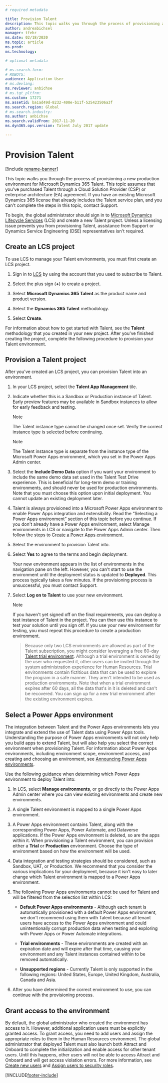 ```yaml
---
# required metadata

title: Provision Talent
description: This topic walks you through the process of provisioning a new environment for Microsoft Dynamics 365 Talent. 
author: andreabichsel
manager: tfehr
ms.date: 02/18/2020
ms.topic: article
ms.prod: 
ms.technology: 

# optional metadata

# ms.search.form: 
# ROBOTS: 
audience: Application User
# ms.devlang: 
ms.reviewer: anbichse
# ms.tgt_pltfrm: 
ms.custom: 17271
ms.assetid: ba1ad49d-8232-400e-b11f-525423506a3f
ms.search.region: Global
# ms.search.industry: 
ms.author: anbichse
ms.search.validFrom: 2017-11-20
ms.dyn365.ops.version: Talent July 2017 update

---
```

# Provision Talent

[!include [rename-banner](~/includes/cc-data-platform-banner.md)]

This topic walks you through the process of provisioning a new production environment for Microsoft Dynamics 365 Talent. This topic assumes that you've purchased Talent through a Cloud Solution Provider (CSP) or enterprise architecture (EA) agreement. If you have an existing Microsoft Dynamics 365 license that already includes the Talent service plan, and you can't complete the steps in this topic, contact Support.

To begin, the global administrator should sign in to [Microsoft Dynamics Lifecycle Services](https://lcs.dynamics.com) (LCS) and create a new Talent project. Unless a licensing issue prevents you from provisioning Talent, assistance from Support or Dynamics Service Engineering (DSE) representatives isn't required.

## Create an LCS project
To use LCS to manage your Talent environments, you must first create an LCS project.

1. Sign in to [LCS](https://lcs.dynamics.com/Logon/Index) by using the account that you used to subscribe to Talent.

2. Select the plus sign (**+**) to create a project.

3. Select **Microsoft Dynamics 365 Talent** as the product name and product version.

4. Select the **Dynamics 365 Talent** methodology.

5. Select **Create**. 

For information about how to get started with Talent, see the **Talent** methodology that you created in your new project. After you've finished creating the project, complete the following procedure to provision your Talent environment.

## Provision a Talent project

After you've created an LCS project, you can provision Talent into an environment.

1. In your LCS project, select the **Talent App Management** tile.

2. Indicate whether this is a Sandbox or Production instance of Talent. Early preview features may be available in Sandbox instances to allow for early feedback and testing. 

    > [!NOTE]
    > The Talent instance type cannot be changed once set. Verify the correct instance type is selected before continuing.

    > [!NOTE]
    > The Talent instance type is separate from the instance type of the Microsoft Power Apps environment, which you set in the Power Apps Admin center.

3. Select the **Include Demo Data** option if you want your environment to include the same demo data set used in the Talent Test Drive experience. This is beneficial for long-term demo or training environments, and should never be used for production environments.  Note that you must choose this option upon initial deployment. You cannot update an existing deployment later.

4. Talent is always provisioned into a Microsoft Power Apps environment to enable Power Apps integration and extensibility. Read the “Selecting a Power Apps environment” section of this topic before you continue. If you don't already have a Power Apps environment, select Manage environments in LCS or navigate to the Power Apps Admin center. Then follow the steps to [Create a Power Apps environment](https://docs.microsoft.com/powerapps/administrator/create-environment).

5. Select the environment to provision Talent into.

6. Select **Yes** to agree to the terms and begin deployment.

    Your new environment appears in the list of environments in the navigation pane on the left. However, you can't start to use the environment until the deployment status is updated to **Deployed**. This process typically takes a few minutes. If the provisioning process is unsuccessful, you must contact Support.

7. Select **Log on to Talent** to use your new environment.

    > [!NOTE]
    > If you haven't yet signed off on the final requirements, you can deploy a test instance of Talent in the project. You can then use this instance to test your solution until you sign off. If you use your new environment for testing, you must repeat this procedure to create a production environment.

    > Because only two LCS environments are allowed as part of the Talent subscription, you might consider leveraging a free 60-day [Talent trial environment](https://dynamics.microsoft.com/talent/overview/). Although a trial environment is owned by the user who requested it, other users can be invited through the system administration experience for Human Resources. Trial environments contain fictitious data that can be used to explore the program in a safe manner. They aren't intended to be used as production environments. Note that when a trial environment expires after 60 days, all the data that's in it is deleted and can't be recovered. You can sign up for a new trial environment after the existing environment expires.

## Select a Power Apps environment

The integration between Talent and the Power Apps environments lets you integrate and extend the use of Talent data using Power Apps tools. Understanding the purpose of Power Apps environments will not only help you build apps to extend Talent, but will also help you select the correct environment when provisioning Talent. For information about Power Apps environments, including environment scope, environment access, and creating and choosing an environment, see [Announcing Power Apps environments](https://powerapps.microsoft.com/blog/powerapps-environments/). 

Use the following guidance when determining which Power Apps environment to deploy Talent into: 

1. In LCS, select **Manage environments**, or go directly to the Power Apps Admin center where you can view existing environments and create new environments.

2. A single Talent environment is mapped to a single Power Apps environment.

3. A Power Apps environment contains Talent, along with the corresponding Power Apps, Power Automate, and Dataverse applications. If the Power Apps environment is deleted, so are the apps within it. When provisioning a Talent environment, you can provision either a **Trial** or **Production** environment. Choose the type of environment based on how the environment will be used. 

4. Data integration and testing strategies should be considered, such as Sandbox, UAT, or Production. We recommend that you consider the various implications for your deployment, because it isn't easy to later change which Talent environment is mapped to a Power Apps environment.

5. The following Power Apps environments cannot be used for Talent and will be filtered from the selection list within LCS:
 
    - **Default Power Apps environments** - Although each tenant is automatically provisioned with a default Power Apps environment, we don't recommend using them with Talent because all tenant users have access to the Power Apps environment and could unintentionally corrupt production data when testing and exploring with Power Apps or Power Automate integrations.
   
    - **Trial environments** - These environments are created with an expiration date and will expire after that time, causing your environment and any Talent instances contained within to be removed automatically.
   
    - **Unsupported regions** - Currently Talent is only supported in the following regions: United States, Europe, United Kingdom, Australia, Canada and Asia.
  
6. After you have determined the correct environment to use, you can continue with the provisioning process. 
 
## Grant access to the environment

By default, the global administrator who created the environment has access to it. However, additional application users must be explicitly granted access. To grant access, you need to add users and assign the appropriate roles to them in the Human Resources environment. The global administrator that deployed Talent must also launch both Attract and Onboard to complete the initialization and enable access for other tenant users.  Until this happens, other users will not be able to access Attract and Onboard and will get access violation errors. For more information, see [Create new users](https://docs.microsoft.com/dynamics365/unified-operations/dev-itpro/sysadmin/tasks/create-new-users) and [Assign users to security roles](https://docs.microsoft.com/dynamics365/unified-operations/dev-itpro/sysadmin/tasks/assign-users-security-roles). 


[!INCLUDE[footer-include](../includes/footer-banner.md)]